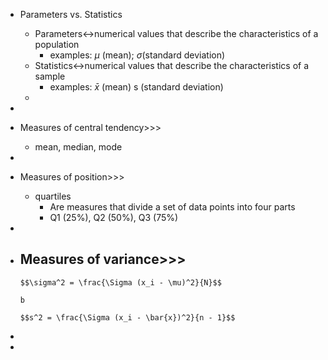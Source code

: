 - Parameters vs. Statistics
    - Parameters↔numerical values that describe the characteristics of a population
        - examples: $\mu$ (mean); $\sigma$(standard deviation)
    - Statistics↔numerical values that describe the characteristics of a sample
        - examples: $\bar{x}$ (mean) s (standard deviation)
    - 
- 
- Measures of central tendency>>>
    - mean, median, mode
- 
- Measures of position>>>
    - quartiles
        - Are measures that divide a set of data points into four parts
        - Q1 (25%), Q2 (50%), Q3 (75%)
- 
- Measures of variance>>>
    - 

      $$\sigma^2 = \frac{\Sigma (x_i - \mu)^2}{N}$$

      b 

      $$s^2 = \frac{\Sigma (x_i - \bar{x})^2}{n - 1}$$

       
- 
- 
